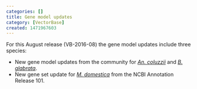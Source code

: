 ```yaml
---
categories: []
title: Gene model updates
category: [VectorBase]
created: 1471967603
---
```

For this August release (VB-2016-08) the gene model updates include three species: 

<ul>
<li>New gene model updates from the community for <a href="/organisms/anopheles-coluzzii/mali-nih/acolm1.3"><i>An. coluzzii</i></a> and <a href="/organisms/biomphalaria-glabrata/bb02/bglab1.4"><i>B. glabrata</i></a>.</li>
<li>New gene set update for <a href="/organisms/musca-domestica"><i>M. domestica</i></a> from the  NCBI Annotation Release 101.</li>
</ul>
